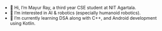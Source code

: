 - 👋 Hi, I’m Mayur Ray, a third year CSE student at NIT Agartala.
- 👀 I’m interested in AI & robotics (especially humanoid robotics).
- 🌱 I’m currently learning DSA along with C++, and Android development using Kotlin.
<!--- - 💞️ I’m looking to collaborate on ... 
- 📫 How to reach me ...--->

<!---
raymayur9/raymayur9 is a ✨ special ✨ repository because its `README.md` (this file) appears on your GitHub profile.
You can click the Preview link to take a look at your changes.
--->
